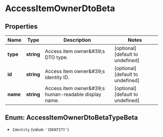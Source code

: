 # AccessItemOwnerDtoBeta

## Properties

Name | Type | Description | Notes
------------ | ------------- | ------------- | -------------
**type** | **string** | Access item owner\&#39;s DTO type. | [optional] [default to undefined]
**id** | **string** | Access item owner\&#39;s identity ID. | [optional] [default to undefined]
**name** | **string** | Access item owner\&#39;s human-readable display name. | [optional] [default to undefined]



## Enum: AccessItemOwnerDtoBetaTypeBeta


* `Identity` (value: `'IDENTITY'`)



